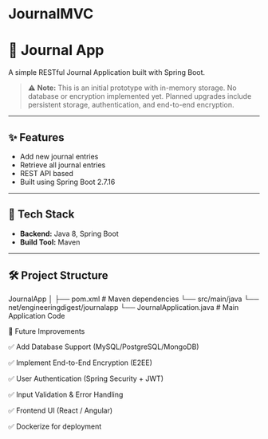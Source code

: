 # JournalMVC
# 📓 Journal App

A simple RESTful Journal Application built with Spring Boot.

> ⚠️ **Note:** This is an initial prototype with in-memory storage. No database or encryption implemented yet. Planned upgrades include persistent storage, authentication, and end-to-end encryption.

---

## ✨ Features

- Add new journal entries
- Retrieve all journal entries
- REST API based
- Built using Spring Boot 2.7.16

---

## 🚀 Tech Stack

- **Backend:** Java 8, Spring Boot
- **Build Tool:** Maven

---

## 🛠️ Project Structure

JournalApp
│
├── pom.xml # Maven dependencies
└── src/main/java
└── net/engineeringdigest/journalapp
└── JournalApplication.java # Main Application Code


📌 Future Improvements

✅ Add Database Support (MySQL/PostgreSQL/MongoDB)

✅ Implement End-to-End Encryption (E2EE)

✅ User Authentication (Spring Security + JWT)

✅ Input Validation & Error Handling

✅ Frontend UI (React / Angular)

✅ Dockerize for deployment


